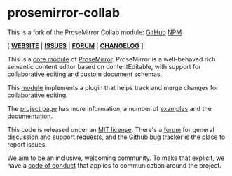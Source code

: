 # prosemirror-collab

This is a fork of the ProseMirror Collab module: [GitHub](https://github.com/prosemirror/prosemirror-collab) [NPM](https://www.npmjs.com/package/prosemirror-collab)

[ [**WEBSITE**](https://prosemirror.net) | [**ISSUES**](https://github.com/prosemirror/prosemirror/issues) | [**FORUM**](https://discuss.prosemirror.net) | [**CHANGELOG**](https://github.com/ProseMirror/prosemirror-collab/blob/master/CHANGELOG.md) ]

This is a [core module](https://prosemirror.net/docs/ref/#collab) of [ProseMirror](https://prosemirror.net).
ProseMirror is a well-behaved rich semantic content editor based on
contentEditable, with support for collaborative editing and custom
document schemas.

This [module](https://prosemirror.net/docs/ref/#collab) implements a
plugin that helps track and merge changes for
[collaborative editing](https://prosemirror.net/docs/guide/#collab).

The [project page](https://prosemirror.net) has more information, a
number of [examples](https://prosemirror.net/examples/) and the
[documentation](https://prosemirror.net/docs/).

This code is released under an
[MIT license](https://github.com/prosemirror/prosemirror/tree/master/LICENSE).
There's a [forum](http://discuss.prosemirror.net) for general
discussion and support requests, and the
[Github bug tracker](https://github.com/prosemirror/prosemirror/issues)
is the place to report issues.

We aim to be an inclusive, welcoming community. To make that explicit,
we have a [code of
conduct](http://contributor-covenant.org/version/1/1/0/) that applies
to communication around the project.
